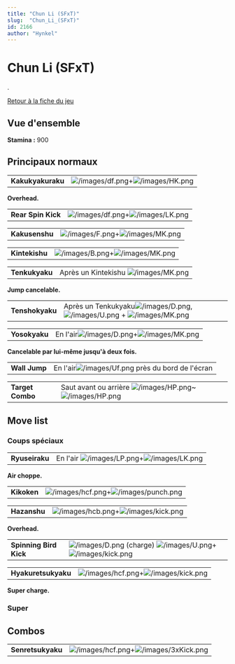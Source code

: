 ```yaml
---
title: "Chun Li (SFxT)"
slug:  "Chun_Li_(SFxT)"
id: 2166
author: "Hynkel"
---
```


# Chun Li (SFxT)

.

[Retour à la fiche du jeu](Street_Fighter_x_Tekken "wikilink")

## Vue d'ensemble

**Stamina :** 900

## Principaux normaux

|                   |                                                                           |
|-------------------|---------------------------------------------------------------------------|
| **Kakukyakuraku** | ![](/images/df.png "/images/df.png")+![](/images/HK.png "/images/HK.png") |

**Overhead.**

|                    |                                                                           |
|--------------------|---------------------------------------------------------------------------|
| **Rear Spin Kick** | ![](/images/df.png "/images/df.png")+![](/images/LK.png "/images/LK.png") |

|                |                                                                         |
|----------------|-------------------------------------------------------------------------|
| **Kakusenshu** | ![](/images/F.png "/images/F.png")+![](/images/MK.png "/images/MK.png") |

|                |                                                                         |
|----------------|-------------------------------------------------------------------------|
| **Kintekishu** | ![](/images/B.png "/images/B.png")+![](/images/MK.png "/images/MK.png") |

|                |                                                          |
|----------------|----------------------------------------------------------|
| **Tenkukyaku** | Après un Kintekishu ![](/images/MK.png "/images/MK.png") |

**Jump cancelable.**

|                 |                                                                                                                                 |
|-----------------|---------------------------------------------------------------------------------------------------------------------------------|
| **Tenshokyaku** | Après un Tenkukyaku![](/images/D.png "/images/D.png"),![](/images/U.png "/images/U.png") + ![](/images/MK.png "/images/MK.png") |

|               |                                                                                 |
|---------------|---------------------------------------------------------------------------------|
| **Yosokyaku** | En l'air![](/images/D.png "/images/D.png")+![](/images/MK.png "/images/MK.png") |

**Cancelable par lui-même jusqu'à deux fois.**

|               |                                                                      |
|---------------|----------------------------------------------------------------------|
| **Wall Jump** | En l'air![](/images/Uf.png "/images/Uf.png") près du bord de l'écran |

|                  |                                                                                                  |
|------------------|--------------------------------------------------------------------------------------------------|
| **Target Combo** | Saut avant ou arrière ![](/images/HP.png "/images/HP.png")\~![](/images/HP.png "/images/HP.png") |

## Move list

### Coups spéciaux

|                |                                                                                    |
|----------------|------------------------------------------------------------------------------------|
| **Ryuseiraku** | En l'air ![](/images/LP.png "/images/LP.png")+![](/images/LK.png "/images/LK.png") |

**Air choppe.**

|             |                                                                                   |
|-------------|-----------------------------------------------------------------------------------|
| **Kikoken** | ![](/images/hcf.png "/images/hcf.png")+![](/images/punch.png "/images/punch.png") |

|              |                                                                                 |
|--------------|---------------------------------------------------------------------------------|
| **Hazanshu** | ![](/images/hcb.png "/images/hcb.png")+![](/images/kick.png "/images/kick.png") |

**Overhead.**

|                        |                                                                                                                         |
|------------------------|-------------------------------------------------------------------------------------------------------------------------|
| **Spinning Bird Kick** | ![](/images/D.png "/images/D.png") (charge) ![](/images/U.png "/images/U.png")+![](/images/kick.png "/images/kick.png") |

|                     |                                                                                 |
|---------------------|---------------------------------------------------------------------------------|
| **Hyakuretsukyaku** | ![](/images/hcf.png "/images/hcf.png")+![](/images/kick.png "/images/kick.png") |

**Super charge.**

### Super

## Combos

|                   |                                                                                     |
|-------------------|-------------------------------------------------------------------------------------|
| **Senretsukyaku** | ![](/images/hcf.png "/images/hcf.png")+![](/images/3xKick.png "/images/3xKick.png") |
